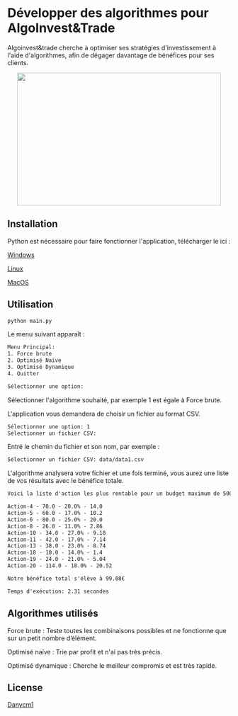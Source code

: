 # Développer des algorithmes pour AlgoInvest&Trade

Algoinvest&trade cherche à optimiser ses stratégies d'investissement à l'aide d'algorithmes, afin de dégager davantage de bénéfices pour ses clients.


<p align="center">
  <img width="460" height="300" src="https://user.oc-static.com/upload/2020/09/18/1600429119334_P6.png">
</p>


## Installation

Python est nécessaire pour faire fonctionner l'application, télécharger le ici : 

[Windows](https://www.python.org/downloads/windows/)

[Linux](https://www.python.org/downloads/source/)

[MacOS](https://www.python.org/downloads/macos/)

## Utilisation

```python
python main.py
```

Le menu suivant apparaît :

```txt
Menu Principal:
1. Force brute
2. Optimisé Naïve        
3. Optimisé Dynamique    
4. Quitter

Sélectionner une option: 
```
Sélectionner l'algorithme souhaité, par exemple 1 est égale à Force brute.

L'application vous demandera de choisir un fichier au format CSV.

```txt
Sélectionner une option: 1
Sélectionner un fichier CSV: 
```
Entré le chemin du fichier et son nom, par exemple :

```txt
Sélectionner un fichier CSV: data/data1.csv
```
L'algorithme analysera votre fichier et une fois terminé, vous aurez une liste de vos résultats avec le bénéfice totale.

```txt
Voici la liste d'action les plus rentable pour un budget maximum de 500€

Action-4 - 70.0 - 20.0% - 14.0
Action-5 - 60.0 - 17.0% - 10.2
Action-6 - 80.0 - 25.0% - 20.0
Action-8 - 26.0 - 11.0% - 2.86
Action-10 - 34.0 - 27.0% - 9.18
Action-11 - 42.0 - 17.0% - 7.14
Action-13 - 38.0 - 23.0% - 8.74
Action-18 - 10.0 - 14.0% - 1.4
Action-19 - 24.0 - 21.0% - 5.04
Action-20 - 114.0 - 18.0% - 20.52

Notre bénéfice total s'élève à 99.08€

Temps d'exécution: 2.31 secondes
```

## Algorithmes utilisés

Force brute : Teste toutes les combinaisons possibles et ne fonctionne que sur un petit nombre d’élément.

Optimisé naïve : Trie par profit et n'ai pas très précis.

Optimisé dynamique : Cherche le meilleur compromis et est très rapide.

## License
[Danycm1](https://github.com/Danycm1)
